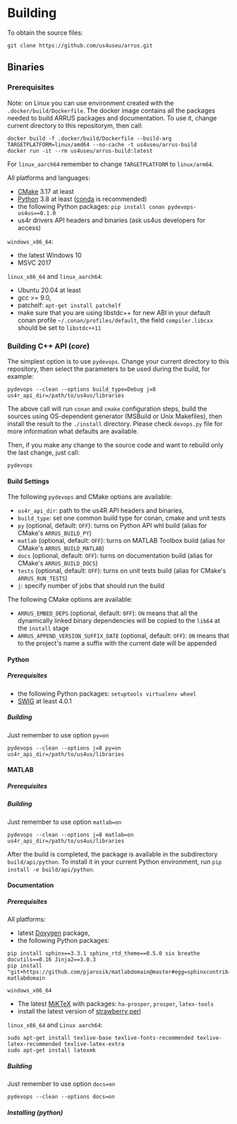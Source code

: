 # Building

To obtain the source files:
```
git clone https://github.com/us4useu/arrus.git
```

## Binaries

### Prerequisites

Note: on Linux you can use environment created with the `.docker/build/Dockerfile`.
The docker image contains all the packages needed to build ARRUS packages
and documentation.
To use it, change current directory to this repositorym, then call:
```
docker build -f .docker/build/Dockerfile --build-arg TARGETPLATFORM=linux/amd64 --no-cache -t us4useu/arrus-build
docker run -it --rm us4useu/arrus-build:latest
```
For `linux_aarch64` remember to change `TARGETPLATFORM` to `linux/arm64`.

All platforms and languages:
- [CMake](https://cmake.org) 3.17 at least
- [Python](https://python.org) 3.8 at least ([conda](https://docs.conda.io/en/latest/miniconda.html) is recommended)
- the following Python packages: `pip install conan pydevops-us4us==0.1.0`
- us4r drivers API headers and binaries (ask us4us developers for access)

`windows_x86_64`:
- the latest Windows 10
- MSVC 2017

`linux_x86_64` and `linux_aarch64`:
- Ubuntu 20.04 at least
- gcc >= 9.0,
- patchelf: `apt-get install patchelf`
- make sure that you are using libstdc++ for new ABI in your default conan profile
  `~/.conan/profiles/default`, the field `compiler.libcxx` should be set to `libstdc++11`

### Building C++ API (*core*)

The simplest option is to use `pydevops`. Change your current directory
to this repository, then select the parameters to be used during the build,
for example:

```
pydevops --clean --options build_type=Debug j=8 us4r_api_dir=/path/to/us4us/libraries
```
The above call will run `conan` and `cmake` configuration steps, build
the sources using OS-dependent generator (MSBuild or Unix Makefiles),
then install the result to the `./install` directory. Please check
`devops.py` file for more information what defaults are available.

Then, if you make any change to the source code and want to rebuild only
the last change, just call:
```
pydevops
```

#### Build Settings

The following `pydevops` and CMake options are available:
- `us4r_api_dir`: path to the us4R API headers and binaries,
- `build_type`: set one common build type for conan, cmake and unit tests
- `py` (optional, default: `OFF`): turns on Python API whl build (alias for CMake's `ARRUS_BUILD_PY`)
- `matlab` (optional, default: `OFF`): turns on MATLAB Toolbox build (alias for CMake's `ARRUS_BUILD_MATLAB`)
- `docs` (optional, default: `OFF`): turns on documentation build (alias for CMake's `ARRUS_BUILD_DOCS`)
- `tests` (optional, default: `OFF`): turns on unit tests build (alias for CMake's `ARRUS_RUN_TESTS`)
- `j`: specify number of jobs that should run the build

The following CMake options are available:
- `ARRUS_EMBED_DEPS` (optional, default: `OFF`): `ON` means that all the dynamically 
   linked binary dependencies will be copied to the `lib64` at the `install` stage
- `ARRUS_APPEND_VERSION_SUFFIX_DATE` (optional, default: `OFF`): `ON` means that 
   to the project's name a suffix with the current date will be appended

#### Python

##### Prerequisites
- the following Python packages: `setuptools virtualenv wheel`
- [SWIG](http://www.swig.org/download.html) at least 4.0.1

##### Building

Just remember to use option `py=on`

```
pydevops --clean --options j=8 py=on us4r_api_dir=/path/to/us4us/libraries
```

#### MATLAB

##### Prerequisites

##### Building

Just remember to use option `matlab=on`

```
pydevops --clean --options j=8 matlab=on us4r_api_dir=/path/to/us4us/libraries
```

After the build is completed, the package is available in the subdirectory `build/api/python`.
To install it in your current Python environment, run `pip install -e build/api/python`.

#### Documentation

##### Prerequisites

All platforms:
- latest [Doxygen](https://doxygen.nl/) package,
- the following Python packages:
```
pip install sphinx==3.3.1 sphinx_rtd_theme==0.5.0 six breathe docutils==0.16 Jinja2==3.0.3 
pip install "git+https://github.com/pjarosik/matlabdomain@master#egg=sphinxcontrib-matlabdomain
```

`windows_x86_64`

- The latest [MiKTeX](https://miktex.org/) with packages: `ha-prosper`, `prosper`, `latex-tools`
- install the latest version of [strawberry perl](strawberryperl.com)

`linux_x86_64` and `Linux aarch64`:
```
sudo apt-get install texlive-base texlive-fonts-recommended texlive-latex-recommended texlive-latex-extra
sudo apt-get install latexmk
```

##### Building

Just remember to use option `docs=on`

```
pydevops --clean --options docs=on
```

##### Installing (python)

